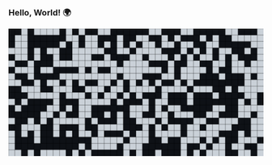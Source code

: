 ### Hello, World! 🌍
![gameOfLifeAnimation](https://github.com/kuttnig/kuttnig/blob/main/gameOfLife.gif)
